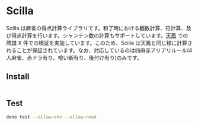 # Scilla

Scilla は麻雀の得点計算ライブラリです。和了時における翻数計算、符計算、及び得点計算を行います。シャンテン数の計算もサポートしています。[天鳳](https://tenhou.net/4/) での牌譜 X 件での検証を実施しています。このため、Sciila は天鳳と同じ様に計算されることが保証されています。なお、対応しているのは四麻赤アリアリルール(4人麻雀、赤ドラ有り、喰い断有り、後付け有り)のみです。

## Install

```bash

```

## Test

```bash
deno test --allow-env --allow-read
```